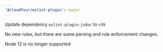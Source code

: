 ```yaml
---
'@cloudfour/eslint-plugin': major
---
```


Update dependency `eslint-plugin-jsdoc` to `v39`

No new rules, but there are some parsing and rule enforcement changes.

Node 12 is no longer supported
